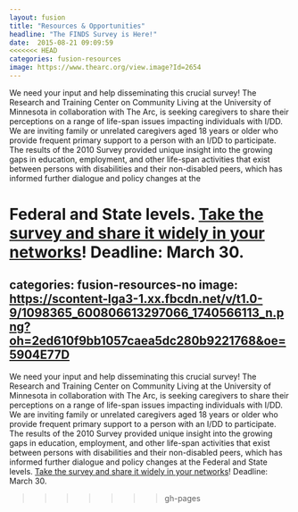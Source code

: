 ```yaml
---
layout: fusion
title: "Resources & Opportunities"
headline: "The FINDS Survey is Here!"
date:  2015-08-21 09:09:59
<<<<<<< HEAD
categories: fusion-resources
image: https://www.thearc.org/view.image?Id=2654
---
```

We need your input and help disseminating this crucial survey! The Research and Training Center on Community Living at the University of Minnesota in collaboration with The Arc, is seeking caregivers to share their perceptions on a range of life-span issues impacting individuals with I/DD. We are inviting family or unrelated caregivers aged 18 years or older who provide frequent primary support to a person with an I/DD to participate. The results of the 2010 Survey provided unique insight into the growing gaps in education, employment, and other life-span activities that exist between persons with disabilities and their non-disabled peers, which has informed further dialogue and policy changes at the

Federal and State levels. <a href="http://thearc.org/FINDS">Take the survey and share it widely in your networks</a>! Deadline: March 30.
=======
categories: fusion-resources-no
image: https://scontent-lga3-1.xx.fbcdn.net/v/t1.0-9/1098365_600806613297066_1740566113_n.png?oh=2ed610f9bb1057caea5dc280b9221768&oe=5904E77D
---
We need your input and help disseminating this crucial survey! The Research and Training Center on Community Living at the University of Minnesota in collaboration with The Arc, is seeking caregivers to share their perceptions on a range of life-span issues impacting individuals with I/DD. We are inviting family or unrelated caregivers aged 18 years or older who provide frequent primary support to a person with an I/DD to participate. The results of the 2010 Survey provided unique insight into the growing gaps in education, employment, and other life-span activities that exist between persons with disabilities and their non-disabled peers, which has informed further dialogue and policy changes at the Federal and State levels. <a href="http://thearc.org/FINDS">Take the survey and share it widely in your networks</a>! Deadline: March 30.
>>>>>>> gh-pages
